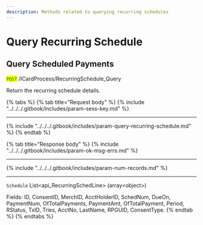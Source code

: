 ```yaml
---
description: Methods related to querying recurring schedules
---
```


# Query Recurring Schedule

## Query Scheduled Payments

<mark style="color:green;">`POST`</mark> /ICardProcess/RecurringSchedule\_Query

Return the recurring schedule details.

{% tabs %}
{% tab title="Request body" %}
{% include "../../../.gitbook/includes/param-sess-key.md" %}

***

{% include "../../../.gitbook/includes/param-query-recurring-schedule.md" %}
{% endtab %}

{% tab title="Response body" %}
{% include "../../../.gitbook/includes/param-ok-msg-errs.md" %}

***

{% include "../../../.gitbook/includes/param-num-records.md" %}

***

`Schedule` List\<api\_RecurringSchedLine> (array\<object>)

Fields: ID, ConsentID, MerchID, AcctHolderID, SchedNum, DueOn, PaymentNum, OfTotalPayments, PaymentAmt, OfTotalPayment,  Period, RStatus, TxID, Tries, AcctNo, LastName, RPGUID, ConsentType.
{% endtab %}
{% endtabs %}

